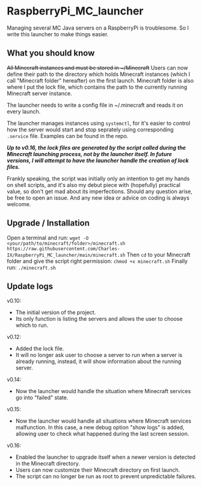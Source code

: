 # RaspberryPi_MC_launcher
Managing several MC Java servers on a RaspberryPi is troublesome. So I write this launcher to make things easier.



## What you should know
~~All Minecraft instances and must be stored in \~/Minecraft~~ Users can now define their path to the directory which holds Minecraft instances (which I call "Minecraft folder" hereafter) on the first launch. Minecraft folder is also where I put the lock file, which contains the path to the currently running Minecraft server instance.

The launcher needs to write a config file in ~/.minecraft and reads it on every launch.

The launcher manages instances using `systemctl`, for it's easier to control how the server would start and stop seprately using corresponding `.service` file.
Examples can be found in the repo.

***Up to v0.16, the lock files are generated by the script called during the Minecraft launching process, not by the launcher itself. In future versions,  I will attempt to have the launcher handle the creation of lock files.***

Frankly speaking, the script was initially only an intention to get my hands on shell scripts, and it's also my debut piece with (hopefully) practical value, so don't get mad about its imperfections.
Should any question arise, be free to open an issue. And any new idea or advice on coding is always welcome.



## Upgrade / Installation
Open a terminal and run:
```wget -O <your/path/to/minecraft/folder>/minecraft.sh https://raw.githubusercontent.com/Charles-IX/RaspberryPi_MC_launcher/main/minecraft.sh```
Then `cd` to your Minecraft folder and give the script right permission:
```chmod +x minecraft.sh```
Finally run:
```./minecraft.sh```



## Update logs
v0.10: 
- The initial version of the project. 
- Its only function is listing the servers and allows the user to choose which to run.

v0.12: 
- Added the lock file. 
- It will no longer ask user to choose a server to run when a server is already running, instead, it will show information about the running server.

v0.14: 
- Now the launcher would handle the situation where Minecraft services go into "failed" state.

v0.15: 
- Now the launcher would handle all situations where Minecraft services malfunction. In this case, a new debug option "show logs" is added, allowing user to check what happened during the last screen session.

v0.16: 
- Enabled the launcher to upgrade itself when a newer version is detected in the Minecraft directory. 
- Users can now customize their Minecraft directory on first launch. 
- The script can no longer be run as root to prevent unpredictable failures.